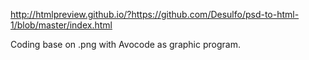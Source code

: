 http://htmlpreview.github.io/?https://github.com/Desulfo/psd-to-html-1/blob/master/index.html

Coding base on .png with Avocode as graphic program. 

